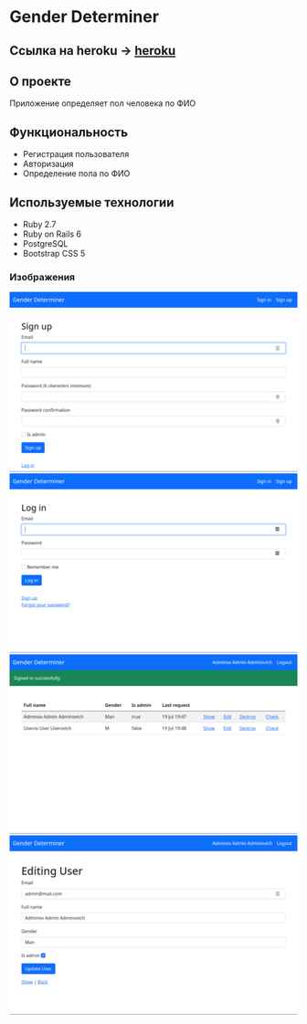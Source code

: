 # Gender Determiner
## Ссылка на heroku -> [heroku](https://shielded-inlet-23394.herokuapp.com/)
## О проекте
Приложение определяет пол человека по ФИО

## Функциональность
- Регистрация пользователя
- Авторизация
- Определение пола по ФИО

## Используемые технологии
- Ruby 2.7
- Ruby on Rails 6
- PostgreSQL
- Bootstrap CSS 5

### Изображения
![Registration page](images/sign-up-page.png "Registration Page")
![Login page](images/login-page.png "Login Page")
![Index page](images/index-page.png "Index Page")
![User editing page](images/edit-page.png "Edit Page")